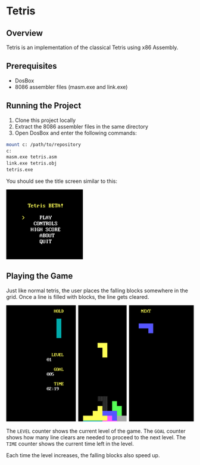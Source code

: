 # Tetris
## Overview
Tetris is an implementation of the classical Tetris using x86 Assembly.

## Prerequisites
* DosBox
* 8086 assembler files (masm.exe and link.exe)

## Running the Project
1. Clone this project locally
2. Extract the 8086 assembler files in the same directory
3. Open DosBox and enter the following commands:
```bash
mount c: /path/to/repository
c:
masm.exe tetris.asm
link.exe tetris.obj
tetris.exe
```

You should see the title screen similar to this:

![title-screen](media/title-screen.png)

## Playing the Game

Just like normal tetris, the user places the falling blocks somewhere in the grid. Once a line is filled with blocks, the line gets cleared.

![Game Screen](media/game-screen.png)

The `LEVEL` counter shows the current level of the game. The `GOAL` counter shows how many line clears are needed to proceed to the next level. The `TIME` counter shows the current time left in the level.

Each time the level increases, the falling blocks also speed up.